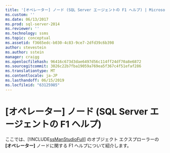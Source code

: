 ```yaml
---
title: '[オペレーター] ノード (SQL Server エージェントの F1 ヘルプ) | Microsoft Docs'
ms.custom: ''
ms.date: 06/13/2017
ms.prod: sql-server-2014
ms.reviewer: ''
ms.technology: ssms
ms.topic: conceptual
ms.assetid: f3665edc-b030-4c83-9ce7-2dfd39c6b398
author: stevestein
ms.author: sstein
manager: craigg
ms.openlocfilehash: 96416c673d3dae6497d56c114ff24df70a8e6872
ms.sourcegitcommit: 3026c22b7fba19059a769ea5f367c4f51efaf286
ms.translationtype: MT
ms.contentlocale: ja-JP
ms.lasthandoff: 06/15/2019
ms.locfileid: "63125985"
---
```

# <a name="operators-node-sql-server-agent-f1-help"></a>[オペレーター] ノード (SQL Server エージェントの F1 ヘルプ)
  ここでは、[!INCLUDE[ssManStudioFull](../../includes/ssmanstudiofull-md.md)] のオブジェクト エクスプローラーの **[オペレーター]** ノードに関する F1 ヘルプについて紹介します。  
  
  
